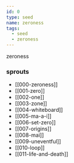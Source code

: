 ```yaml
---
id: 0
type: seed
name: zeroness
tags:
  - seed
  - zeroness
---
```

zeroness

### sprouts
- [[000-zeroness]]
- [[001-zero]]
- [[002-one]]
- [[003-zone]]
- [[004-whiteboard]]
- [[005-ma-a-i]]
- [[006-set-zero]]
- [[007-origins]]
- [[008-mai]]
- [[009-uneventful]]
- [[010-loop]]
- [[011-life-and-death]]